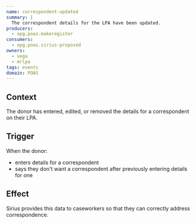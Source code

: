 ```yaml
---
name: correspondent-updated
summary: |
  The correspondent details for the LPA have been updated.
producers:
  - opg.poas.makeregister
consumers:
  - opg.poas.sirius-proposed
owners:
  - vega
  - mrlpa
tags: events
domain: POAS
---
```


## Context

The donor has entered, edited, or removed the details for a correspondent on their LPA.

## Trigger

When the donor:

- enters details for a correspondent
- says they don't want a correspondent after previously entering details for one

## Effect

Sirius provides this data to caseworkers so that they can correctly address correspondence.

